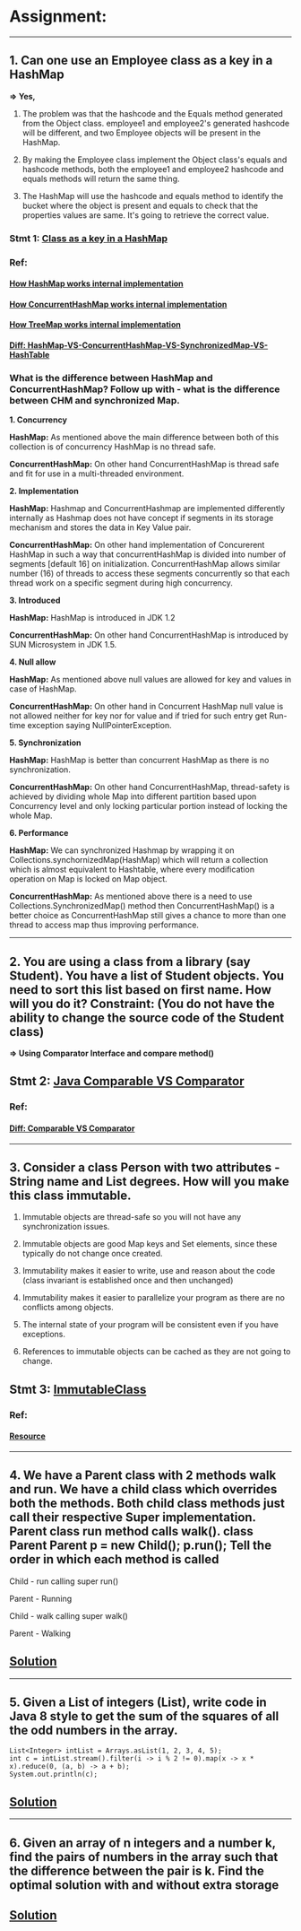 # Assignment:

---


## 1. Can one use an Employee class as a key in a HashMap
**=> Yes,**
1. The problem was that the hashcode and the Equals method generated from the Object class. employee1 and employee2's generated hashcode will be different, and two Employee objects will be present in the HashMap.

2. By making the Employee class implement the Object class's equals and hashcode methods, both the employee1 and employee2 hashcode and equals methods will return the same thing.

3. The HashMap will use the hashcode and equals method to identify the bucket where the object is present and equals to check that the properties values are same. It's going to retrieve the correct value.

### Stmt 1: [Class as a key in a HashMap](https://github.com/Kalpesh14m/java-comparable-vs-comparator/blob/main/src/com/stmt1/HashMapDemo.java)

### Ref:
#### [How HashMap works internal implementation](https://javahungry.blogspot.com/2013/08/hashing-how-hash-map-works-in-java-or.html)
#### [How ConcurrentHashMap works internal implementation](https://javahungry.blogspot.com/2015/02/how-concurrenthashmap-works-in-java-internal-implementation.html)
#### [How TreeMap works internal implementation](https://javahungry.blogspot.com/2014/06/how-treemap-works-ten-treemap-java-interview-questions.html)
#### [Diff: HashMap-VS-ConcurrentHashMap-VS-SynchronizedMap-VS-HashTable](https://www.javainterviewpoint.com/java-concurrenthashmap/)

### What is the difference between HashMap and ConcurrentHashMap? Follow up with - what is the difference between CHM and synchronized Map.

**1. Concurrency**

**HashMap:** As mentioned above the main difference between both of this collection is of concurrency HashMap is no thread safe.	

**ConcurrentHashMap:** On other hand ConcurrentHashMap is thread safe and fit for use in a multi-threaded environment.


**2. Implementation**	

**HashMap:** Hashmap and ConcurrentHashmap are implemented differently internally as Hashmap does not have concept if segments in its storage mechanism and stores the data in Key Value pair.	

**ConcurrentHashMap:** On other hand implementation of Concurerent HashMap in such a way that concurrentHashMap is divided into number of segments [default 16] on initialization. ConcurrentHashMap allows similar number (16) of threads to access these segments concurrently so that each thread work on a specific segment during high concurrency.


**3.	Introduced**

**HashMap:** HashMap is introduced in JDK 1.2	

**ConcurrentHashMap:** On other hand ConcurrentHashMap is introduced by SUN Microsystem in JDK 1.5.


**4.	Null allow**

**HashMap:** As mentioned above null values are allowed for key and values in case of HashMap.	

**ConcurrentHashMap:** On other hand in Concurrent HashMap null value is not allowed neither for key nor for value and if tried for such entry get Run-time exception saying NullPointerException.


**5.	Synchronization**

**HashMap:** HashMap is better than concurrent HashMap as there is no synchronization.	

**ConcurrentHashMap:** On other hand ConcurrentHashMap, thread-safety is achieved by dividing whole Map into different partition based upon Concurrency level and only locking particular portion instead of locking the whole Map.


**6.	Performance**

**HashMap:** We can synchronized Hashmap by wrapping it on Collections.synchornizedMap(HashMap) which will return a collection which is almost equivalent to Hashtable, where every modification operation on Map is locked on Map object.	

**ConcurrentHashMap:** As mentioned above there is a need to use Collections.SynchronizedMap() method then ConcurrentHashMap() is a better choice as ConcurrentHashMap still gives a chance to more than one thread to access map thus improving performance.

---

## 2. You are using a class from a library (say Student). You have a list of Student objects. You need to sort this list based on first name. How will you do it? Constraint: (You do not have the ability to change the source code of the Student class)

**=> Using Comparator Interface and compare method()**

## Stmt 2: [Java Comparable VS Comparator](https://github.com/Kalpesh14m/java-comparable-vs-comparator/blob/main/src/com/stmt2/ListSort.java)
### Ref:
#### [Diff: Comparable VS Comparator](https://www.guru99.com/comparable-vs-comparator-java.html)

---

## 3. Consider a class Person with two attributes - String name and List<String> degrees. How will you make this class immutable.

1. Immutable objects are thread-safe so you will not have any synchronization issues.

2. Immutable objects are good Map keys and Set elements, since these typically do not change once created.

3. Immutability makes it easier to write, use and reason about the code (class invariant is established once and then unchanged)

4. Immutability makes it easier to parallelize your program as there are no conflicts among objects.

5. The internal state of your program will be consistent even if you have exceptions.

6. References to immutable objects can be cached as they are not going to change.

## Stmt 3: [ImmutableClass](https://github.com/Kalpesh14m/java-comparable-vs-comparator/blob/main/src/com/stmt3/ImmutableClass.java)
### Ref:
#### [Resource](https://javagoal.com/immutable-class-in-java/)

---


## 4. We have a Parent class with 2 methods walk and run. We have a child class which overrides both the methods. Both child class methods just call their respective Super implementation. Parent class run method calls walk(). class Parent Parent p = new Child(); p.run(); Tell the order in which each method is called

Child - run calling super run()

Parent - Running

Child - walk calling super walk()

Parent - Walking

## [Solution](https://github.com/Kalpesh14m/java-comparable-vs-comparator/blob/main/src/com/stmt5/A.java)

---

## 5. Given a List of integers (List<Integer>), write code in Java 8 style to get the sum of the squares of all the odd numbers in the array.

```
List<Integer> intList = Arrays.asList(1, 2, 3, 4, 5);
int c = intList.stream().filter(i -> i % 2 != 0).map(x -> x * x).reduce(0, (a, b) -> a + b);
System.out.println(c);
```
## [Solution](https://github.com/Kalpesh14m/java-comparable-vs-comparator/blob/main/src/com/stmt6/SquaresOfAllOdd.java)

---

## 6. Given an array of n integers and a number k, find the pairs of numbers in the array such that the difference between the pair is k. Find the optimal solution with and without extra storage

## [Solution](https://github.com/Kalpesh14m/java-comparable-vs-comparator/blob/main/src/com/stmt9/Stmt9.java)
